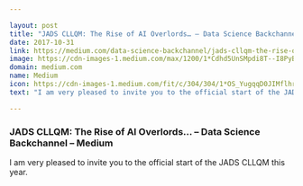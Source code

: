 ```yaml
---

layout: post
title: "JADS CLLQM: The Rise of AI Overlords… – Data Science Backchannel – Medium"
date: 2017-10-31
link: https://medium.com/data-science-backchannel/jads-cllqm-the-rise-of-ai-overlords-6a2ab4af643d?source=rss------machine_learning-5
image: https://cdn-images-1.medium.com/max/1200/1*Cdhd5UnSMpdi8T--I8PyBw.jpeg
domain: medium.com
name: Medium
icon: https://cdn-images-1.medium.com/fit/c/304/304/1*OS_YugqqD0JIMflhrxaKSA.png
text: "I am very pleased to invite you to the official start of the JADS CLLQM this year."

---
```


### JADS CLLQM: The Rise of AI Overlords… – Data Science Backchannel – Medium

I am very pleased to invite you to the official start of the JADS CLLQM this year.